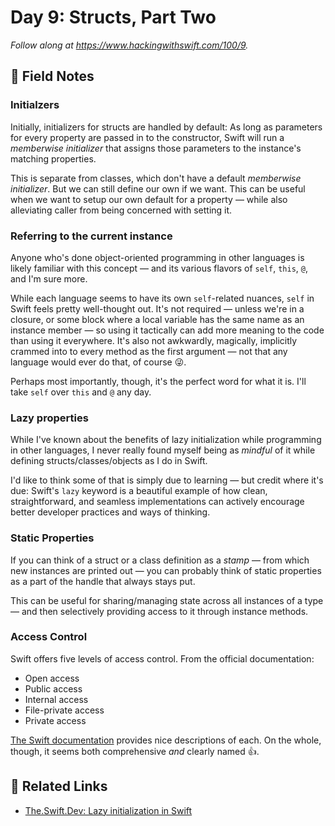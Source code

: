 # Day 9: Structs, Part Two

_Follow along at https://www.hackingwithswift.com/100/9._


## 📒 Field Notes

### Initialzers

Initially, initializers for structs are handled by default: As long as parameters for every property are passed in to the constructor, Swift will run a _memberwise initializer_ that assigns those parameters to the instance's matching properties.

This is separate from classes, which don't have a default _memberwise initializer_. But we can still define our own if we want. This can be useful when we want to setup our own default for a property &mdash; while also alleviating caller from being concerned with setting it.


### Referring to the current instance

Anyone who's done object-oriented programming in other languages is likely familiar with this concept &mdash; and its various flavors of `self`, `this`, `@`, and I'm sure more.

While each language seems to have its own `self`-related nuances, `self` in Swift feels pretty well-thought out. It's not required &mdash; unless we're in a closure, or some block where a local variable has the same name as an instance member &mdash; so using it tactically can add more meaning to the code than using it everywhere. It's also not awkwardly, magically, implicitly crammed into to every method as the first argument &mdash; not that any language would ever do that, of course 😜.

Perhaps most importantly, though, it's the perfect word for what it is. I'll take `self` over `this` and `@` any day.


### Lazy properties

While I've known about the benefits of lazy initialization while programming in other languages, I never really found myself being as _mindful_ of it while defining structs/classes/objects as I do in Swift.

I'd like to think some of that is simply due to learning &mdash; but credit where it's due: Swift's `lazy` keyword is a beautiful example of how clean, straightforward, and seamless implementations can actively encourage better developer practices and ways of thinking.

### Static Properties

If you can think of a struct or a class definition as a _stamp_ &mdash; from which new instances are printed out &mdash; you can probably think of static properties as a part of the handle that always stays put.

This can be useful for sharing/managing state across all instances of a type &mdash; and then selectively providing access to it through instance methods.


### Access Control

Swift offers five levels of access control. From the official documentation:

- Open access
- Public access
- Internal access
- File-private access
- Private access

[The Swift documentation](https://docs.swift.org/swift-book/LanguageGuide/AccessControl.html) provides nice descriptions of each. On the whole, though, it seems both comprehensive _and_ clearly named 👍.


## 🔗 Related Links

- [The.Swift.Dev: Lazy initialization in Swift](https://theswiftdev.com/2018/12/17/lazy-initialization-in-swift/)
